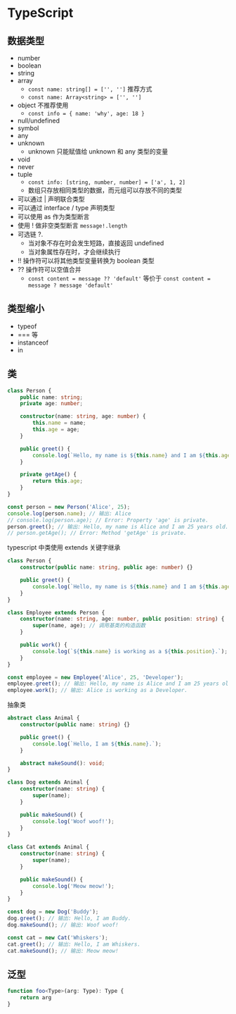 # TypeScript

## 数据类型

- number
- boolean
- string
- array
  - `const name: string[] = ['', '']` 推荐方式
  - `const name: Array<string> = ['', '']`
- object 不推荐使用
  - `const info = { name: 'why', age: 18 }`
- null/undefined
- symbol
- any
- unknown
  - unknown 只能赋值给 unknown 和 any 类型的变量
- void
- never
- tuple
  - `const info: [string, number, number] = ['a', 1, 2]`
  - 数组只存放相同类型的数据，而元组可以存放不同的类型
- 可以通过 | 声明联合类型
- 可以通过 interface / type 声明类型
- 可以使用 as 作为类型断言
- 使用 ! 做非空类型断言 `message!.length`
- 可选链 ?.
  - 当对象不存在时会发生短路，直接返回 undefined
  - 当对象属性存在时，才会继续执行
- !! 操作符可以将其他类型变量转换为 boolean 类型
- ?? 操作符可以空值合并
  - `const content = message ?? 'default'` 等价于 `const content = message ? message 'default'`

## 类型缩小

- typeof
- === 等
- instanceof 
- in

## 类

```typescript
class Person {
    public name: string;
    private age: number;

    constructor(name: string, age: number) {
        this.name = name;
        this.age = age;
    }

    public greet() {
        console.log(`Hello, my name is ${this.name} and I am ${this.age} years old.`);
    }

    private getAge() {
        return this.age;
    }
}

const person = new Person('Alice', 25);
console.log(person.name); // 输出: Alice
// console.log(person.age); // Error: Property 'age' is private.
person.greet(); // 输出: Hello, my name is Alice and I am 25 years old.
// person.getAge(); // Error: Method 'getAge' is private.
```

typescript 中类使用 extends 关键字继承
```typescript
class Person {
    constructor(public name: string, public age: number) {}

    public greet() {
        console.log(`Hello, my name is ${this.name} and I am ${this.age} years old.`);
    }
}

class Employee extends Person {
    constructor(name: string, age: number, public position: string) {
        super(name, age); // 调用基类的构造函数
    }

    public work() {
        console.log(`${this.name} is working as a ${this.position}.`);
    }
}

const employee = new Employee('Alice', 25, 'Developer');
employee.greet(); // 输出: Hello, my name is Alice and I am 25 years old.
employee.work(); // 输出: Alice is working as a Developer.
```

抽象类
```typescript
abstract class Animal {
    constructor(public name: string) {}

    public greet() {
        console.log(`Hello, I am ${this.name}.`);
    }

    abstract makeSound(): void;
}

class Dog extends Animal {
    constructor(name: string) {
        super(name);
    }

    public makeSound() {
        console.log('Woof woof!');
    }
}

class Cat extends Animal {
    constructor(name: string) {
        super(name);
    }

    public makeSound() {
        console.log('Meow meow!');
    }
}

const dog = new Dog('Buddy');
dog.greet(); // 输出: Hello, I am Buddy.
dog.makeSound(); // 输出: Woof woof!

const cat = new Cat('Whiskers');
cat.greet(); // 输出: Hello, I am Whiskers.
cat.makeSound(); // 输出: Meow meow!
```

## 泛型

```typescript
function foo<Type>(arg: Type): Type {
    return arg
}
```